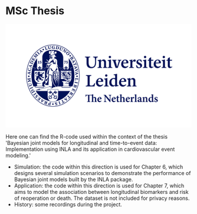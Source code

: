 # MSc Thesis

<p align="topright">
  <img src="History/UL-logo-color.jpg" alt="UL-logo-color">
</p>

Here one can find the R-code used within the context of the thesis 'Bayesian joint models for longitudinal and time-to-event data: Implementation using INLA and its application in cardiovascular event modeling.'

* Simulation: the code within this direction is used for Chapter 6, which designs several simulation scenarios to demonstrate the performance of Bayesian joint models built by the INLA package.
* Application: the code within this direction is used for Chapter 7, which aims to model the association between longitudinal biomarkers and risk of reoperation or death. The dataset is not included for privacy reasons.
* History: some recordings during the project.
